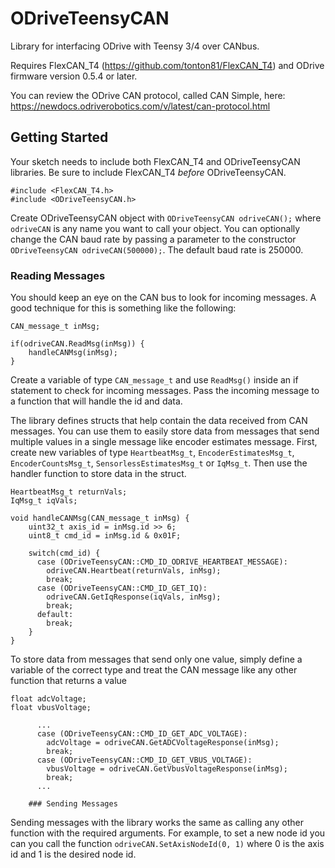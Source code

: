 # ODriveTeensyCAN

Library for interfacing ODrive with Teensy 3/4 over CANbus. 

Requires FlexCAN_T4 (https://github.com/tonton81/FlexCAN_T4) and ODrive firmware version 0.5.4 or later.

You can review the ODrive CAN protocol, called CAN Simple, here: https://newdocs.odriverobotics.com/v/latest/can-protocol.html


## Getting Started

Your sketch needs to include both FlexCAN_T4 and ODriveTeensyCAN libraries. Be sure to include FlexCAN_T4 *before* ODriveTeensyCAN.
```
#include <FlexCAN_T4.h>
#include <ODriveTeensyCAN.h>
```
Create ODriveTeensyCAN object with `ODriveTeensyCAN odriveCAN();` where `odriveCAN` is any name you want to call your object. You can optionally change the CAN baud rate by passing a parameter to the constructor `ODriveTeensyCAN odriveCAN(500000);`. The default baud rate is 250000.

### Reading Messages

You should keep an eye on the CAN bus to look for incoming messages. A good technique for this is something like the following:
```
CAN_message_t inMsg;

if(odriveCAN.ReadMsg(inMsg)) {
	handleCANMsg(inMsg);
}
```
Create a variable of type `CAN_message_t` and use `ReadMsg()` inside an if statement to check for incoming messages. Pass the incoming message to a function that will handle the id and data.

The library defines structs that help contain the data received from CAN messages. You can use them to easily store data from messages that send multiple values in a single message like encoder estimates message. First, create new variables of type `HeartbeatMsg_t`, `EncoderEstimatesMsg_t`, `EncoderCountsMsg_t`, `SensorlessEstimatesMsg_t` or `IqMsg_t`. Then use the handler function to store data in the struct.
```
HeartbeatMsg_t returnVals;
IqMsg_t iqVals;

void handleCANMsg(CAN_message_t inMsg) {
	uint32_t axis_id = inMsg.id >> 6;
    uint8_t cmd_id = inMsg.id & 0x01F;
    
    switch(cmd_id) {
      case (ODriveTeensyCAN::CMD_ID_ODRIVE_HEARTBEAT_MESSAGE):
        odriveCAN.Heartbeat(returnVals, inMsg);
        break;
      case (ODriveTeensyCAN::CMD_ID_GET_IQ):
        odriveCAN.GetIqResponse(iqVals, inMsg);
        break;
      default:
        break;
    }
}
```
To store data from messages that send only one value, simply define a variable of the correct type and treat the CAN message like any other function that returns a value
```
float adcVoltage;
float vbusVoltage;

	  ...
      case (ODriveTeensyCAN::CMD_ID_GET_ADC_VOLTAGE):
        adcVoltage = odriveCAN.GetADCVoltageResponse(inMsg);
        break;
      case (ODriveTeensyCAN::CMD_ID_GET_VBUS_VOLTAGE):
        vbusVoltage = odriveCAN.GetVbusVoltageResponse(inMsg);
        break;
	  ...
```
		
		### Sending Messages

Sending messages with the library works the same as calling any other function with the required arguments. For example, to set a new node id you can you call the function `odriveCAN.SetAxisNodeId(0, 1)` where 0 is the axis id and 1 is the desired node id.